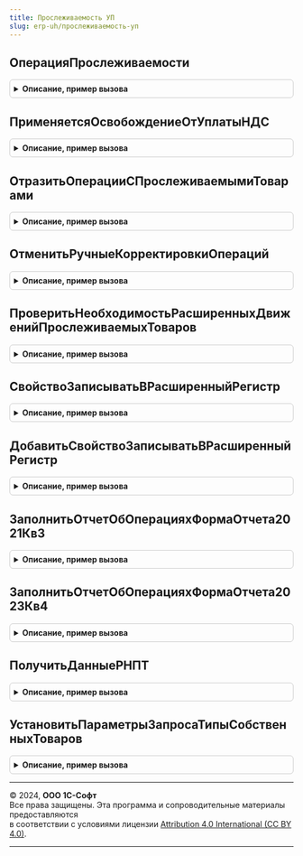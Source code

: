 ```yaml
---
title: Прослеживаемость УП
slug: erp-uh/прослеживаемость-уп
---
```



## ОперацияПрослеживаемости
<details style="margin: 1em 0; padding: 0.5em; border: 1px solid #ccc; border-radius: 6px;">

<summary style="font-weight: bold; cursor: pointer;">Описание, пример вызова</summary>

```bsl

//++ НЕ УТ

// Метод возвращает ссылку на элемент справочника КодыОперацийПрослеживаемости по коду
//
// Параметры:
//  КодОперации - Строка - Код операции
//
// Возвращаемое значение:
//  СправочникСсылка.КодыОперацийПрослеживаемости - Операция прослеживаемости
//
Функция ОперацияПрослеживаемости(КодОперации = "") Экспорт
```

Пример вызова
```bsl
Результат = ПрослеживаемостьУП.ОперацияПрослеживаемости(КодОперации);
```
</details>

## ПрименяетсяОсвобождениеОтУплатыНДС
<details style="margin: 1em 0; padding: 0.5em; border: 1px solid #ccc; border-radius: 6px;">

<summary style="font-weight: bold; cursor: pointer;">Описание, пример вызова</summary>

```bsl

// Применяется освобождение от уплаты НДС.
//
// Параметры:
//  Организация - СправочникСсылка.Организации
//  Дата - Дата
//
// Возвращаемое значение:
//  Булево - Применяется освобождение от уплаты НДС
Функция ПрименяетсяОсвобождениеОтУплатыНДС(Организация, Дата) Экспорт
```

Пример вызова
```bsl
Результат = ПрослеживаемостьУП.ПрименяетсяОсвобождениеОтУплатыНДС(Организация, Дата)  
```
</details>

## ОтразитьОперацииСПрослеживаемымиТоварами
<details style="margin: 1em 0; padding: 0.5em; border: 1px solid #ccc; border-radius: 6px;">

<summary style="font-weight: bold; cursor: pointer;">Описание, пример вызова</summary>

```bsl

// Метод подписки на событие, отслеживающий изменение регистров товары организаций и товары переданных на комиссию.
//
// Параметры:
//  Источник - РегистрНакопленияНаборЗаписей.ТоварыОрганизаций, РегистрНакопленияНаборЗаписей.ТоварыПереданныеНаКомиссию - набор записей регистра накоплений
//  Отказ - Булево - Отказ
//  Замещение - Булево - Замещение
//
Процедура ОтразитьОперацииСПрослеживаемымиТоварами(Источник, Отказ, Замещение) Экспорт
```

Пример вызова
```bsl
ПрослеживаемостьУП.ОтразитьОперацииСПрослеживаемымиТоварами(Источник, Отказ, Замещение) 
```
</details>

## ОтменитьРучныеКорректировкиОпераций
<details style="margin: 1em 0; padding: 0.5em; border: 1px solid #ccc; border-radius: 6px;">

<summary style="font-weight: bold; cursor: pointer;">Описание, пример вызова</summary>

```bsl

// Выполняет отмену ручных корректировок в регистре операций с прослеживаемыми товарами.
//
// Параметры:
//  СписокДокументов - Массив - Список документов
//
Процедура ОтменитьРучныеКорректировкиОпераций(СписокДокументов) Экспорт
```

Пример вызова
```bsl
ПрослеживаемостьУП.ОтменитьРучныеКорректировкиОпераций(СписокДокументов) 
```
</details>

## ПроверитьНеобходимостьРасширенныхДвиженийПрослеживаемыхТоваров
<details style="margin: 1em 0; padding: 0.5em; border: 1px solid #ccc; border-radius: 6px;">

<summary style="font-weight: bold; cursor: pointer;">Описание, пример вызова</summary>

```bsl

// Проверяет, есть ли необходимость в расширенных движениях прослеживаемых товаров. Записываем в расширенный регистр данные,
// если есть строки с различным отражением в отчетности, или если заполнены идентификаторы строк - в этом случае пишем все данные в расширенный регистр
//
// Параметры:
//  ТаблицаДвижений - ТаблицаЗначений - Движения в Регистр Накопления Операции с ПТ расширенный
//	Движения - КоллекцияДвижений - коллекция наборов записей движений документа
//
// Возвращаемое значение:
//  Булево
//
Функция ПроверитьНеобходимостьРасширенныхДвиженийПрослеживаемыхТоваров(ТаблицаДвижений, Движения) Экспорт
```

Пример вызова
```bsl
Результат = ПрослеживаемостьУП.ПроверитьНеобходимостьРасширенныхДвиженийПрослеживаемыхТоваров(ТаблицаДвижений, Движения) 
```
</details>

## СвойствоЗаписыватьВРасширенныйРегистр
<details style="margin: 1em 0; padding: 0.5em; border: 1px solid #ccc; border-radius: 6px;">

<summary style="font-weight: bold; cursor: pointer;">Описание, пример вызова</summary>

```bsl

// Возвращает имя свойства записи расширенных движений прослеживаемых товаров
//
// Возвращаемое значение:
//  Строка
//
Функция СвойствоЗаписыватьВРасширенныйРегистр() Экспорт
```

Пример вызова
```bsl
Результат = ПрослеживаемостьУП.СвойствоЗаписыватьВРасширенныйРегистр() 
```
</details>

## ДобавитьСвойствоЗаписыватьВРасширенныйРегистр
<details style="margin: 1em 0; padding: 0.5em; border: 1px solid #ccc; border-radius: 6px;">

<summary style="font-weight: bold; cursor: pointer;">Описание, пример вызова</summary>

```bsl

// Добавляет свойство записи расширенных движений прослеживаемых товаров
//
// Параметры:
//  ДокументОбъект - ДокументОбъект - Записываемый документ
//  ЗначениеСвойства - Булево - Признак необходимости записи движений в расширенный регистр
//
Процедура ДобавитьСвойствоЗаписыватьВРасширенныйРегистр(ДокументОбъект, Знач ЗначениеСвойства = Истина) Экспорт
```

Пример вызова
```bsl
ПрослеживаемостьУП.ДобавитьСвойствоЗаписыватьВРасширенныйРегистр(ДокументОбъект, ЗначениеСвойства);
```
</details>

## ЗаполнитьОтчетОбОперацияхФормаОтчета2021Кв3
<details style="margin: 1em 0; padding: 0.5em; border: 1px solid #ccc; border-radius: 6px;">

<summary style="font-weight: bold; cursor: pointer;">Описание, пример вызова</summary>

```bsl

// Выполняет подготовку и заполнение данных для регламентированного отчета.
//
// Параметры:
//  ПараметрыОтчета - Структура - Параметры отчета
//  Контейнер - Структура - Контейнер
//
Процедура ЗаполнитьОтчетОбОперацияхФормаОтчета2021Кв3(ПараметрыОтчета, Контейнер) Экспорт
```

Пример вызова
```bsl
ПрослеживаемостьУП.ЗаполнитьОтчетОбОперацияхФормаОтчета2021Кв3(ПараметрыОтчета, Контейнер) 
```
</details>

## ЗаполнитьОтчетОбОперацияхФормаОтчета2023Кв4
<details style="margin: 1em 0; padding: 0.5em; border: 1px solid #ccc; border-radius: 6px;">

<summary style="font-weight: bold; cursor: pointer;">Описание, пример вызова</summary>

```bsl

// Выполняет подготовку и заполнение данных для регламентированного отчета.
//
// Параметры:
//  ПараметрыОтчета - Структура - Параметры отчета
//  Контейнер - Структура - Контейнер
//
Процедура ЗаполнитьОтчетОбОперацияхФормаОтчета2023Кв4(ПараметрыОтчета, Контейнер) Экспорт
```

Пример вызова
```bsl
ПрослеживаемостьУП.ЗаполнитьОтчетОбОперацияхФормаОтчета2023Кв4(ПараметрыОтчета, Контейнер) 
```
</details>

## ПолучитьДанныеРНПТ
<details style="margin: 1em 0; padding: 0.5em; border: 1px solid #ccc; border-radius: 6px;">

<summary style="font-weight: bold; cursor: pointer;">Описание, пример вызова</summary>

```bsl

// Выполняет сбор данные по РНПТ.
//
// Параметры:
//  СтруктураПараметров - Структура
//
Процедура ПолучитьДанныеРНПТ(СтруктураПараметров) Экспорт
```

Пример вызова
```bsl
ПрослеживаемостьУП.ПолучитьДанныеРНПТ(СтруктураПараметров) 
```
</details>

## УстановитьПараметрыЗапросаТипыСобственныхТоваров
<details style="margin: 1em 0; padding: 0.5em; border: 1px solid #ccc; border-radius: 6px;">

<summary style="font-weight: bold; cursor: pointer;">Описание, пример вызова</summary>

```bsl

// Выполняет установку параметра ТипыСобственныхТоваров
//
// Параметры:
//  Запрос - Запрос
//
Процедура УстановитьПараметрыЗапросаТипыСобственныхТоваров(Запрос) Экспорт
```

Пример вызова
```bsl
ПрослеживаемостьУП.УстановитьПараметрыЗапросаТипыСобственныхТоваров(Запрос) 
```
</details>

---

© 2024, **ООО 1С-Софт**  
Все права защищены. Эта программа и сопроводительные материалы предоставляются  
в соответствии с условиями лицензии [Attribution 4.0 International (CC BY 4.0)](https://creativecommons.org/licenses/by/4.0/legalcode).

---
